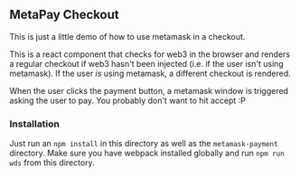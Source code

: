 ## MetaPay Checkout

This is just a little demo of how to use metamask in a checkout.

This is a react component that checks for web3 in the browser and renders a regular
checkout if web3 hasn't been injected (i.e. if the user isn't using metamask).
If the user *is* using metamask, a different checkout is rendered.

When the user clicks the payment button, a metamask window is triggered asking
the user to pay. You probably don't want to hit accept :P

### Installation

Just run an `npm install` in this directory as well as the `metamask-payment` directory.
Make sure you have webpack installed globally and run `npm run wds` from this directory.
